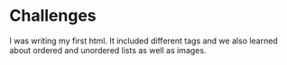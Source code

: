 # Challenges
I was writing my first html. It included different tags and we also learned about ordered and unordered lists as well as images.
